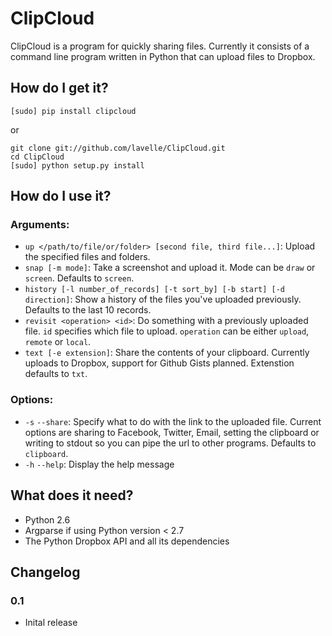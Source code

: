 # ClipCloud

ClipCloud is a program for quickly sharing files. Currently it consists of a command line program written in Python that can upload files to Dropbox.

## How do I get it?
`[sudo] pip install clipcloud`

or

```
git clone git://github.com/lavelle/ClipCloud.git
cd ClipCloud
[sudo] python setup.py install
```

## How do I use it?

### Arguments:
- `up </path/to/file/or/folder> [second file, third file...]`: Upload the specified files and folders.
- `snap [-m mode]`: Take a screenshot and upload it. Mode can be `draw` or `screen`. Defaults to `screen`.
- `history [-l number_of_records] [-t sort_by] [-b start] [-d direction]`: Show a history of the files you've uploaded previously. Defaults to the last 10 records.
- `revisit <operation> <id>`: Do something with a previously uploaded file. `id` specifies which file to upload. `operation` can be either `upload`, `remote` or `local`.
- `text [-e extension]`: Share the contents of your clipboard. Currently uploads to Dropbox, support for Github Gists planned. Extenstion defaults to `txt`.

### Options:
- `-s` `--share`: Specify what to do with the link to the uploaded file. Current options are sharing to Facebook, Twitter, Email, setting the clipboard or writing to stdout so you can pipe the url to other programs. Defaults to `clipboard`.
- `-h` `--help`: Display the help message

## What does it need?
- Python 2.6
- Argparse if using Python version < 2.7
- The Python Dropbox API and all its dependencies

## Changelog

### 0.1
- Inital release
